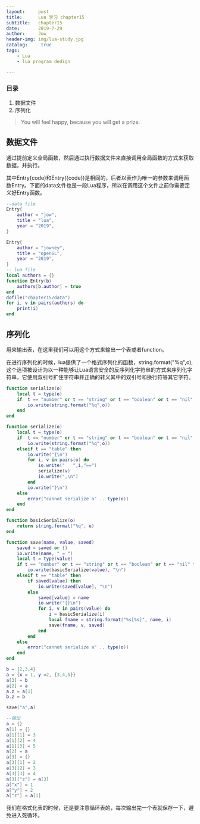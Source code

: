 ```yaml
---
layout:     post
title:      Lua 学习 chapter15
subtitle:   chapter15
date:       2019-7-29
author:     Jow
header-img: img/lua-study.jpg
catalog: 	 true 
tags:
    - Lua
    - lua program dedign

---
```


### 目录
1. 数据文件
2. 序列化


> You will feel happy, because you will get a prize.

## 数据文件

通过提前定义全局函数，然后通过执行数据文件来直接调用全局函数的方式来获取数据，并执行。

其中Entry{code}和Entry({code})是相同的，后者以表作为唯一的参数来调用函数Entry。下面的data文件也是一段Lua程序，所以在调用这个文件之前你需要定义好Entry函数。

```lua
--data file
Entry{
    author = "jow",
    title = "lua",
    year = "2019",
}

Entry{
    author = "jowney",
    title = "openGL",
    year = "2019",
}
-- lua file
local authors = {}
function Entry(b)
    authors[b.author] = true
end
dofile("chapter15/data")
for i, v in pairs(authors) do
    print(i)
end
```

## 序列化

用来输出表，在这里我们可以用这个方式来输出一个表或者function。

在进行序列化的时候，lua提供了一个格式序列化的函数，string.format("%q",o),这个选项被设计为以一种能够让Lua语言安全的反序列化字符串的方式来序列化字符串，它使用双引号扩住字符串并正确的转义其中的双引号和换行符等其它字符。

```lua
function serialize(o)
    local t = type(o)
    if	t == "number" or t == "string" or t == "boolean" or t == "nil" then
        io.write(string.format("%q",o))
    end
end

function serialize(o)
    local t = type(o)
    if	t == "number" or t == "string" or t == "boolean" or t == "nil" then
        io.write(string.format("%q",o))
    elseif t == "table" then
        io.write("{\n")
        for i, v in pairs(o) do
            io.write("   ",i,"==")
            serialize(v)
            io.write(",\n")
        end
        io.write("}\n")
    else
        error("cannot serialize a" .. type(o))
    end
end

function basicSerialize(o)
    return string.format("%q", o)
end

function save(name, value, saved)
    saved = saved or {}
    io.write(name, " = ")
    local t = type(value)
    if t == "number" or t == "string" or t == "boolean" or t == "nil" then
        io.write(basicSerialize(value), "\n")
    elseif t == "table" then
        if saved[value] then
            io.write(saved[value], "\n")
        else
            saved[value] = name
            io.write("{}\n")
            for i, v in pairs(value) do
                i = basicSerialize(i)
                local fname = string.format("%s[%s]", name, i)
                save(fname, v, saved)
            end
        end
    else
        error("cannot serialize a" .. type(o))
    end
end

b = {2,3,4}
a = {x = 1, y =2, {3,4,5}}
a[3] = b
a[2] = a
a.z = a[1]
b.z = b

save("a",a)

--输出
a = {}
a[1] = {}
a[1][1] = 3
a[1][2] = 4
a[1][3] = 5
a[2] = a
a[3] = {}
a[3][1] = 2
a[3][2] = 3
a[3][3] = 4
a[3]["z"] = a[3]
a["x"] = 1
a["y"] = 2
a["z"] = a[1]
```

我们在格式化表的时候，还是要注意循环表的，每次输出完一个表就保存一下，避免进入死循环。
